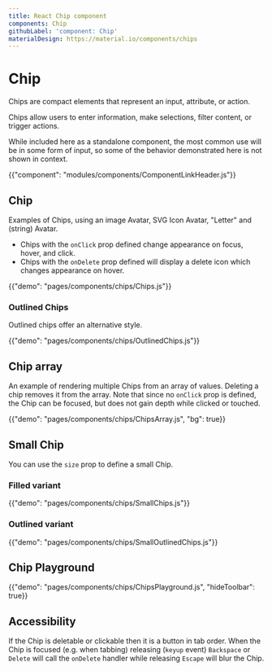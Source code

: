 ```yaml
---
title: React Chip component
components: Chip
githubLabel: 'component: Chip'
materialDesign: https://material.io/components/chips
---
```


# Chip

<p class="description">Chips are compact elements that represent an input, attribute, or action.</p>

Chips allow users to enter information, make selections, filter content, or trigger actions.

While included here as a standalone component, the most common use will
be in some form of input, so some of the behavior demonstrated here is
not shown in context.

{{"component": "modules/components/ComponentLinkHeader.js"}}

## Chip

Examples of Chips, using an image Avatar, SVG Icon Avatar, "Letter"
and (string) Avatar.

- Chips with the `onClick` prop defined change appearance on focus,
  hover, and click.
- Chips with the `onDelete` prop defined will display a delete
  icon which changes appearance on hover.

{{"demo": "pages/components/chips/Chips.js"}}

### Outlined Chips

Outlined chips offer an alternative style.

{{"demo": "pages/components/chips/OutlinedChips.js"}}

## Chip array

An example of rendering multiple Chips from an array of values.
Deleting a chip removes it from the array. Note that since no
`onClick` prop is defined, the Chip can be focused, but does not
gain depth while clicked or touched.

{{"demo": "pages/components/chips/ChipsArray.js", "bg": true}}

## Small Chip

You can use the `size` prop to define a small Chip.

### Filled variant

{{"demo": "pages/components/chips/SmallChips.js"}}

### Outlined variant

{{"demo": "pages/components/chips/SmallOutlinedChips.js"}}

## Chip Playground

{{"demo": "pages/components/chips/ChipsPlayground.js", "hideToolbar": true}}

## Accessibility

If the Chip is deletable or clickable then it is a button in tab order. When the Chip is focused (e.g. when tabbing) releasing (`keyup` event) `Backspace` or `Delete` will call the `onDelete` handler while releasing `Escape` will blur the Chip.

